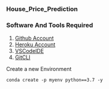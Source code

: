 ### House_Price_Prediction

### Software And Tools Required

1. [Github Account](https://github.com)
2. [Heroku Account](https://heroku.com)
3. [VSCodeIDE](https://code.visualstudio.com)
4. [GitCLI](https://git-scm.com/downloads)

Create a new Environment 
```
conda create -p myenv python==3.7 -y

```
